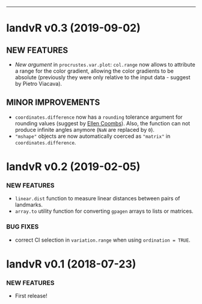 ----
<!-- * 2017/10/18 - v1.0 *got you covered*  -->

<!-- 
dispRity 0.2.0 (2016-04-01)
=========================

### NEW FEATURES

  * Blabla

### MINOR IMPROVEMENTS

  * Blabla

### BUG FIXES

  * Blabla

### DEPRECATED AND DEFUNCT

  * Blabla
 -->

landvR v0.3 (2019-09-02)
=========================

## NEW FEATURES

 * *New argument* in `procrustes.var.plot`: `col.range` now allows to attribute a range for the color gradient, allowing the color gradients to be absolute (previously they were only relative to the input data - suggest by Pietro Viacava).

## MINOR IMPROVEMENTS

 * `coordinates.difference` now has a `rounding` tolerance argument for rounding values (suggest by [Ellen Coombs](https://twitter.com/EllenCoombs)). Also, the function can not produce infinite angles anymore (`NaN` are replaced by `0`).
 * `"mshape"` objects are now automatically coerced as `"matrix"` in `coordinates.difference`.



landvR v0.2 (2019-02-05)
=========================

### NEW FEATURES

  * `linear.dist` function to measure linear distances between pairs of landmarks.
  * `array.to` utility function for converting `gpagen` arrays to lists or matrices.

### BUG FIXES

  * correct CI selection in `variation.range` when using `ordination = TRUE`.


landvR v0.1 (2018-07-23)
=========================

### NEW FEATURES

  * First release!
